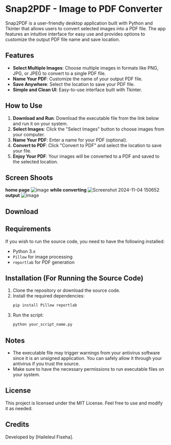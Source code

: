 
# Snap2PDF - Image to PDF Converter

Snap2PDF is a user-friendly desktop application built with Python and Tkinter that allows users to convert selected images into a PDF file. The app features an intuitive interface for easy use and provides options to customize the output PDF file name and save location.

## Features
- **Select Multiple Images**: Choose multiple images in formats like PNG, JPG, or JPEG to convert to a single PDF file.
- **Name Your PDF**: Customize the name of your output PDF file.
- **Save Anywhere**: Select the location to save your PDF file.
- **Simple and Clean UI**: Easy-to-use interface built with Tkinter.

## How to Use
1. **Download and Run**: Download the executable file from the link below and run it on your system.
2. **Select Images**: Click the "Select Images" button to choose images from your computer.
3. **Name Your PDF**: Enter a name for your PDF (optional).
4. **Convert to PDF**: Click "Convert to PDF" and select the location to save your file.
5. **Enjoy Your PDF**: Your images will be converted to a PDF and saved to the selected location.
   
## Screen Shoots
  **home page**
  ![image](https://github.com/user-attachments/assets/f8b5d57c-2975-4c49-84c4-6713875c44ed)
  **while converting**
  ![Screenshot 2024-11-04 150652](https://github.com/user-attachments/assets/3780eb9c-cb71-46fb-8bd3-6da1d4bf7df7)
  **output**
  ![image](https://github.com/user-attachments/assets/211d12c7-f91e-40da-a1b9-eb58ff9a00ca)
  
## Download



## Requirements
If you wish to run the source code, you need to have the following installed:
- Python 3.x
- `Pillow` for image processing
- `reportlab` for PDF generation

## Installation (For Running the Source Code)
1. Clone the repository or download the source code.
2. Install the required dependencies:
   ```bash
   pip install Pillow reportlab
   ```
3. Run the script:
   ```bash
   python your_script_name.py
   ```

## Notes
- The executable file may trigger warnings from your antivirus software since it is an unsigned application. You can safely allow it through your antivirus if you trust the source.
- Make sure to have the necessary permissions to run executable files on your system.

## License
This project is licensed under the MIT License. Feel free to use and modify it as needed.

## Credits
Developed by [Haileleul Fiseha].
